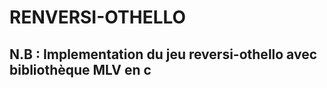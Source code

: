# **RENVERSI-OTHELLO**

## **N.B** : Implementation du jeu reversi-othello avec bibliothèque MLV en c
